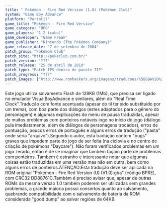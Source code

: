 ```yaml
---
title: " Pokémon - Fire Red Version (1.0) (Pokémon Club)"
system: "Game Boy Advance"
platform: "Portátil"
game_title: "Pokémon - Fire Red Version"
game_category: "RPG"
game_players: "1-2 (cabo)"
game_developer: "Game Freak"
game_publisher: "Nintendo (The Pokémon Company)"
game_release_date: "7 de setembro de 2004"
patch_group: "Pokémon Club"
patch_site: "http://pokeclub.com.br/"
patch_version: "???"
patch_release: "25 de abril de 2010"
patch_type: "Patch IPS dentro de pacote ZIP"
patch_progress: "???"
patch_images: ["http://www.romhackers.org/imagens/traducoes/%5BGBA%5D%20Pokemon%20-%20Fire%20Red%20Version%20-%20Pokemon%20Club%20-%201.png","http://www.romhackers.org/imagens/traducoes/%5BGBA%5D%20Pokemon%20-%20Fire%20Red%20Version%20-%20Pokemon%20Club%20-%202.png","http://www.romhackers.org/imagens/traducoes/%5BGBA%5D%20Pokemon%20-%20Fire%20Red%20Version%20-%20Pokemon%20Club%20-%203.png"]
---
```

Este jogo utiliza salvamento Flash de 128KB (1Mb), que precisa ser ligado no emulador VisualBoyAdvance e similares, além do "Real Time Clock".Tradução com fonte acentuada (apesar do til ter sido substituído por um trema), com boa parte dos diálogos (estes adaptados para o gênero do personagem) e algumas explicações do menu de pausa traduzidas, apesar de muitos problemas com ponteiros notáveis logo no início do jogo (diálogo pula imediatamente, além de diálogos de personagens trocados), erros de pontuação, poucos erros de português e alguns erros de tradução ("pasta" onde seria "arquivo").Segundo o autor, esta tradução contem "bugs" graves que impedem parte do jogo de ser feita (na ciclovia e no centro de criação de pokémons "Daycare"). Não foram verificados problemas em um jogo zerado, então é de se imaginar que também façam parte de problemas com ponteiros. Também é estranho e interessante notar que algumas coisas estão traduzidas em uma versão mas não em outra, bem como alguns erros de ponteiros.ATENÇÃO:Esta tradução deve ser aplicada na ROM original "Pokemon - Fire Red Version (U) (V1.0).gba" (código BPRE), com CRC32 DD88761C.Também é preciso avisar que, apesar de outras ROMs da mesma versão 1.0 também poderem ser utilizadas sem grandes problemas, a grande maioria possui consertos quanto ao salvamento, quebrando compatibilidade com o salvamento de bateria da ROM considerada "good dump" ao salvar regiões de 64KB.